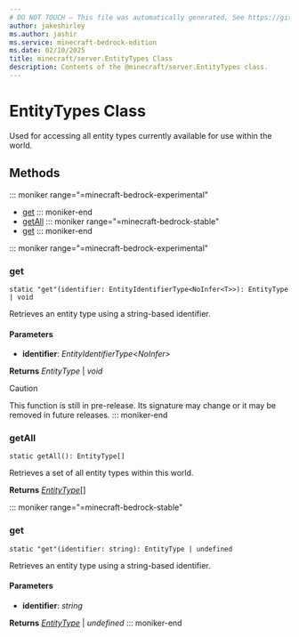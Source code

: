 ```yaml
---
# DO NOT TOUCH — This file was automatically generated. See https://github.com/mojang/minecraftapidocsgenerator to modify descriptions, examples, etc.
author: jakeshirley
ms.author: jashir
ms.service: minecraft-bedrock-edition
ms.date: 02/10/2025
title: minecraft/server.EntityTypes Class
description: Contents of the @minecraft/server.EntityTypes class.
---
```

# EntityTypes Class

Used for accessing all entity types currently available for use within the world.

## Methods
::: moniker range="=minecraft-bedrock-experimental"
- [get](#get)
::: moniker-end
- [getAll](#getall)
::: moniker range="=minecraft-bedrock-stable"
- [get](#get)
::: moniker-end

::: moniker range="=minecraft-bedrock-experimental"
### **get**
`
static "get"(identifier: EntityIdentifierType<NoInfer<T>>): EntityType | void
`

Retrieves an entity type using a string-based identifier.

#### **Parameters**
- **identifier**: *EntityIdentifierType<NoInfer<T>>*

**Returns** *EntityType* | *void*

> [!CAUTION]
> This function is still in pre-release.  Its signature may change or it may be removed in future releases.
::: moniker-end

### **getAll**
`
static getAll(): EntityType[]
`

Retrieves a set of all entity types within this world.

**Returns** [*EntityType*](EntityType.md)[]

::: moniker range="=minecraft-bedrock-stable"
### **get**
`
static "get"(identifier: string): EntityType | undefined
`

Retrieves an entity type using a string-based identifier.

#### **Parameters**
- **identifier**: *string*

**Returns** [*EntityType*](EntityType.md) | *undefined*
::: moniker-end
